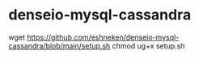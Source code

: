 # denseio-mysql-cassandra

wget https://github.com/eshneken/denseio-mysql-cassandra/blob/main/setup.sh
chmod ug+x setup.sh
